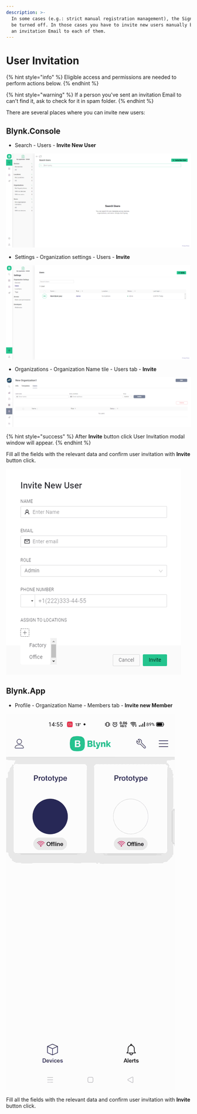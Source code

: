 ```yaml
---
description: >-
  In some cases (e.g.: strict manual registration management), the Sign Up can
  be turned off. In those cases you have to invite new users manually by sending
  an invitation Email to each of them.
---
```


# User Invitation

{% hint style="info" %}
Eligible access and permissions are needed to perform actions below.
{% endhint %}

{% hint style="warning" %}
If a person you've sent an invitation Email to can't find it, ask to check for it in spam folder.
{% endhint %}

There are several places where you can invite new users:

## Blynk.Console

* Search - Users - **Invite New User**

![](../.gitbook/assets/suinv.png)

* Settings - Organization settings - Users - **Invite**

![](../.gitbook/assets/sosinv.png)

* Organizations - Organization Name tile - Users tab - **Invite**

![](../.gitbook/assets/orginv.png)

{% hint style="success" %}
After **Invite** button click User Invitation modal window will appear.
{% endhint %}

Fill all the fields with the relevant data and confirm user invitation with **Invite** button click.

![](../.gitbook/assets/invite_user_modal.png)

### 

### 

## Blynk.App

* Profile - Organization Name - Members tab - **Invite new Member**

![](../.gitbook/assets/invite.gif)

Fill all the fields with the relevant data and confirm user invitation with **Invite** button click.



